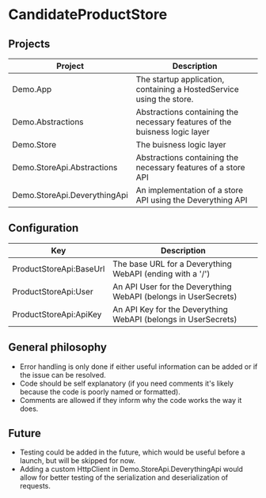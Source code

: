 # CandidateProductStore

## Projects
| Project | Description |
| - | - |
| Demo.App | The startup application, containing a HostedService using the store. |
| Demo.Abstractions | Abstractions containing the necessary features of the buisness logic layer |
| Demo.Store | The buisness logic layer |
| Demo.StoreApi.Abstractions | Abstractions containing the necessary features of a store API |
| Demo.StoreApi.DeverythingApi | An implementation of a store API using the Deverything API |

## Configuration

| Key | Description |
| - | - |
| ProductStoreApi:BaseUrl | The base URL for a Deverything WebAPI (ending with a '/') |
| ProductStoreApi:User | An API User for the Deverything WebAPI (belongs in UserSecrets) |
| ProductStoreApi:ApiKey | An API Key for the Deverything WebAPI (belongs in UserSecrets) |

## General philosophy

* Error handling is only done if either useful information can be added or if the issue can be resolved.
* Code should be self explanatory (if you need comments it's likely because the code is poorly named or formatted).
* Comments are allowed if they inform why the code works the way it does.


## Future

* Testing could be added in the future, which would be useful before a launch, but will be skipped for now.
* Adding a custom HttpClient in Demo.StoreApi.DeverythingApi would allow for better testing of the serialization and deserialization of requests.
